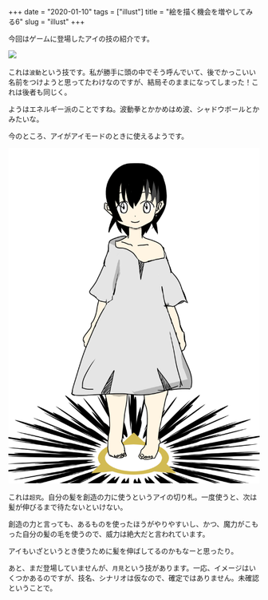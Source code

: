+++
date = "2020-01-10"
tags = ["illust"]
title = "絵を描く機会を増やしてみる6"
slug = "illust"
+++

今回はゲームに登場したアイの技の紹介です。

![](/img/game/i_waza_hadou_01.png)

これは`波動`という技です。私が勝手に頭の中でそう呼んでいて、後でかっこいい名前をつけようと思ってたわけなのですが、結局そのままになってしまった！これは後者も同じく。

ようはエネルギー派のことですね。波動拳とかかめはめ波、シャドウボールとかみたいな。

今のところ、アイがアイモードのときに使えるようです。

![](/img/game/c_yui_choukyuu.png)

これは`超究`。自分の髪を創造の力に使うというアイの切り札。一度使うと、次は髪が伸びるまで待たないといけない。

創造の力と言っても、あるものを使ったほうがやりやすいし、かつ、魔力がこもった自分の髪の毛を使うので、威力は絶大だと言われています。

アイもいざというとき使うために髪を伸ばしてるのかもなーと思ったり。

あと、まだ登場していませんが、`月見`という技があります。一応、イメージはいくつかあるのですが、技名、シナリオは仮なので、確定ではありません。未確認ということで。


